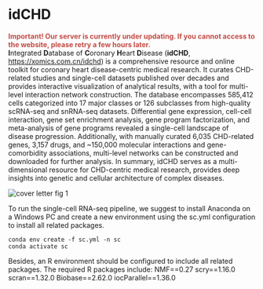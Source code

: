 # idCHD
<font color=#C34B45 ><b>Important! Our server is currently under updating. If you cannot access to the website, please retry a few hours later.</b></font><br>
**I**ntegrated **D**atabase of **C**oronary **H**eart **D**isease (**idCHD**, https://xomics.com.cn/idchd) is a comprehensive resource and online toolkit for coronary heart disease-centric medical research. It curates CHD-related studies and single-cell datasets published over decades and provides interactive visualization of analytical results, with a tool for multi-level interaction network construction. The database encompasses 585,412 cells categorized into 17 major classes or 126 subclasses from high-quality scRNA-seq and snRNA-seq datasets. Differential gene expression, cell-cell interaction, gene set enrichment analysis, gene program factorization, and meta-analysis of gene programs revealed a single-cell landscape of disease progression. Additionally, with manually curated 6,035 CHD-related genes, 3,157 drugs, and ~150,000 molecular interactions and gene-comorbidity associations, multi-level networks can be constructed and downloaded for further analysis. In summary, idCHD serves as a multi-dimensional resource for CHD-centric medical research, provides deep insights into genetic and cellular architecture of complex diseases.

![cover letter fig 1](https://github.com/user-attachments/assets/73e19c35-5de9-4bb6-9bf5-4cf90350b000)

To run the single-cell RNA-seq pipeline, we suggest to install Anaconda on a Windows PC and create a new environment using the sc.yml configuration to install all related packages.
```
conda env create -f sc.yml -n sc
conda activate sc
```
Besides, an R environment should be configured to include all related packages. The required R packages include:
NMF==0.27
scry==1.16.0
scran==1.32.0
Biobase==2.62.0
iocParallel==1.36.0
